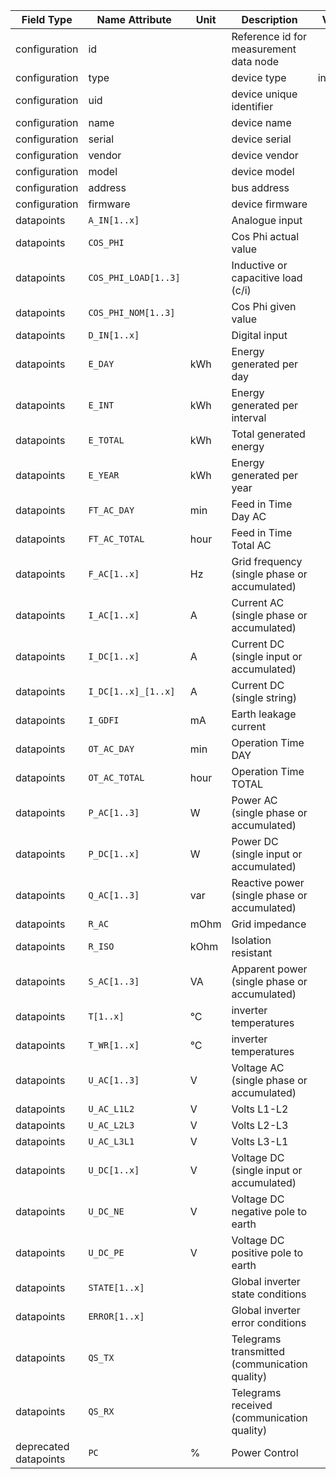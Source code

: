 | Field Type            | Name Attribute       | Unit | Description                                   | Value    | Required | Example                         | Version |
|-----------------------|----------------------|------|-----------------------------------------------|----------|----------|---------------------------------|---------|
| configuration         | id                   |      | Reference id for measurement data node        |          | x        | <device id=“1“ type=“inverter“> | 2.0.1   |
| configuration         | type                 |      | device type                                   | inverter | x        | <device id=“1“ type=“inverter“> | 2.0.1   |
| configuration         | uid                  |      | device unique identifier                      |          | x        | <uid>INV12345</uid>             | 2.0.1   |
| configuration         | name                 |      | device name                                   |          |          | <name>Inverter A</name>         | 2.0.1   |
| configuration         | serial               |      | device serial                                 |          |          | <serial>INV11.22.33</serial>    | 2.0.1   |
| configuration         | vendor               |      | device vendor                                 |          |          | <vendor>vendor 123</vendor>     | 2.0.1   |
| configuration         | model                |      | device model                                  |          |          | <model></model>                 | 2.0.1   |
| configuration         | address              |      | bus address                                   |          |          | <address>1</address>            | 2.0.1   |
| configuration         | firmware             |      | device firmware                               |          |          | <firmware>1.23.3</firmware>     | 2.0.1   |
| datapoints            | `A_IN[1..x]`         |      | Analogue input                                |          |          |                                 |         |
| datapoints            | `COS_PHI`            |      | Cos Phi actual value                          |          |          |                                 |         |
| datapoints            | `COS_PHI_LOAD[1..3]` |      | Inductive or capacitive load (c/i)            |          |          |                                 |         |
| datapoints            | `COS_PHI_NOM[1..3]`  |      | Cos Phi given value                           |          |          |                                 |         |
| datapoints            | `D_IN[1..x]`         |      | Digital input                                 |          |          |                                 |         |
| datapoints            | `E_DAY`              | kWh  | Energy generated per day                      |          |          |                                 |         |
| datapoints            | `E_INT`              | kWh  | Energy generated per interval                 |          |          |                                 |         |
| datapoints            | `E_TOTAL`            | kWh  | Total generated energy                        |          |          |                                 |         |
| datapoints            | `E_YEAR`             | kWh  | Energy generated per year                     |          |          |                                 |         |
| datapoints            | `FT_AC_DAY`          | min  | Feed in Time Day AC                           |          |          |                                 |         |
| datapoints            | `FT_AC_TOTAL`        | hour | Feed in Time Total AC                         |          |          |                                 |         |
| datapoints            | `F_AC[1..x]`         | Hz   | Grid frequency (single phase or accumulated)  |          |          |                                 |         |
| datapoints            | `I_AC[1..x]`         | A    | Current AC (single phase or accumulated)      |          |          |                                 |         |
| datapoints            | `I_DC[1..x]`         | A    | Current DC (single input or accumulated)      |          |          |                                 |         |
| datapoints            | `I_DC[1..x]_[1..x]`  | A    | Current DC (single string)                    |          |          |                                 |         |
| datapoints            | `I_GDFI`             | mA   | Earth leakage current                         |          |          |                                 |         |
| datapoints            | `OT_AC_DAY`          | min  | Operation Time DAY                            |          |          |                                 |         |
| datapoints            | `OT_AC_TOTAL`        | hour | Operation Time TOTAL                          |          |          |                                 |         |
| datapoints            | `P_AC[1..3]`         | W    | Power AC (single phase or accumulated)        |          | x        |                                 |         |
| datapoints            | `P_DC[1..x]`         | W    | Power DC (single input or accumulated)        |          |          |                                 |         |
| datapoints            | `Q_AC[1..3]`         | var  | Reactive power (single phase or accumulated)  |          |          |                                 |         |
| datapoints            | `R_AC`               | mOhm | Grid impedance                                |          |          |                                 |         |
| datapoints            | `R_ISO`              | kOhm | Isolation resistant                           |          |          |                                 |         |
| datapoints            | `S_AC[1..3]`         | VA   | Apparent power (single phase or accumulated)  |          |          |                                 |         |
| datapoints            | `T[1..x]`            | °C   | inverter temperatures                         |          |          |                                 |         |
| datapoints            | `T_WR[1..x]`         | °C   | inverter temperatures                         |          |          |                                 |         |
| datapoints            | `U_AC[1..3]`         | V    | Voltage AC (single phase or accumulated)      |          |          |                                 |         |
| datapoints            | `U_AC_L1L2`          | V    | Volts L1-L2                                   |          |          |                                 |         |
| datapoints            | `U_AC_L2L3`          | V    | Volts L2-L3                                   |          |          |                                 |         |
| datapoints            | `U_AC_L3L1`          | V    | Volts L3-L1                                   |          |          |                                 |         |
| datapoints            | `U_DC[1..x]`         | V    | Voltage DC (single input or accumulated)      |          |          |                                 |         |
| datapoints            | `U_DC_NE`            | V    | Voltage DC negative pole to earth             |          |          |                                 |         |
| datapoints            | `U_DC_PE`            | V    | Voltage DC positive pole to earth             |          |          |                                 |         |
| datapoints            | `STATE[1..x]`        |      | Global inverter state conditions              |          |          |                                 |         |
| datapoints            | `ERROR[1..x]`        |      | Global inverter error conditions              |          |          |                                 |         |
| datapoints            | `QS_TX`              |      | Telegrams transmitted (communication quality) |          |          |                                 |         |
| datapoints            | `QS_RX`              |      | Telegrams received (communication quality)    |          |          |                                 |         |
| deprecated datapoints | `PC`                 | %    | Power Control                                 |          |          |                                 |         |
